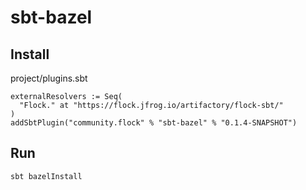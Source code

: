 # sbt-bazel

## Install

project/plugins.sbt
```
externalResolvers := Seq(
  "Flock." at "https://flock.jfrog.io/artifactory/flock-sbt/"
)
addSbtPlugin("community.flock" % "sbt-bazel" % "0.1.4-SNAPSHOT")
```

## Run
```
sbt bazelInstall
```
